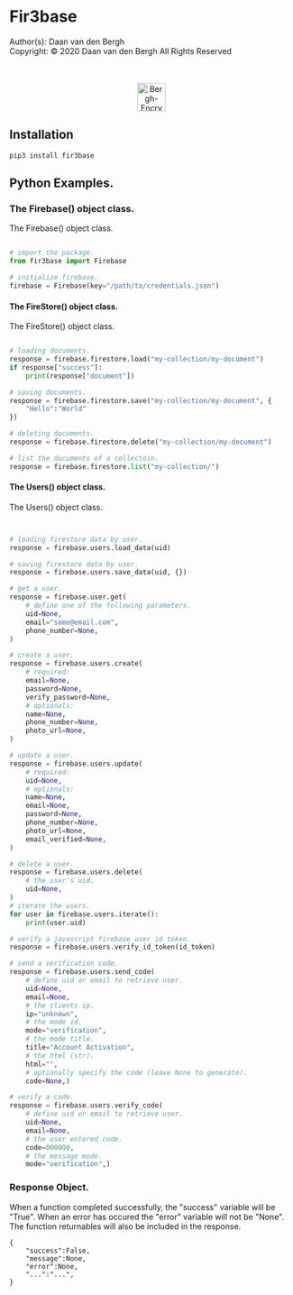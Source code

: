 # Fir3base
Author(s):  Daan van den Bergh<br>
Copyright:  © 2020 Daan van den Bergh All Rights Reserved<br>
<br>
<br>
<p align="center">
  <img src="https://github.com/vandenberghinc/storage/blob/master/images/logo.png?raw=true" alt="Bergh-Encryption" width="50"/>
</p>

## Installation
	pip3 install fir3base

## Python Examples.

### The Firebase() object class.
The Firebase() object class.  
```python

# import the package.
from fir3base import Firebase

# initialize firebase.
firebase = Firebase(key="/path/to/credentials.json")

```

#### The FireStore() object class.
The FireStore() object class.  
```python

# loading documents.
response = firebase.firestore.load("my-collection/my-document")
if response["success"]:
	print(response["document"])

# saving documents.
response = firebase.firestore.save("my-collection/my-document", {
	"Hello":"World"
})

# deleting documents.
response = firebase.firestore.delete("my-collection/my-document")

# list the documents of a collectoin.
response = firebase.firestore.list("my-collection/")

```

#### The Users() object class.
The Users() object class.  
```python


# loading firestore data by user.
response = firebase.users.load_data(uid)

# saving firestore data by user.
response = firebase.users.save_data(uid, {})

# get a user.
response = firebase.user.get(
	# define one of the following parameters.
	uid=None,
	email="some@email.com",
	phone_number=None,
)

# create a user.
response = firebase.users.create(
	# required:
	email=None,
	password=None,
	verify_password=None,
	# optionals:
	name=None,
	phone_number=None,
	photo_url=None,
)

# update a user.
response = firebase.users.update(
	# required:
	uid=None,
	# optionals:
	name=None,
	email=None,
	password=None,
	phone_number=None,
	photo_url=None,
	email_verified=None,
)

# delete a user.
response = firebase.users.delete(
	# the user's uid.
	uid=None,
)
# iterate the users.
for user in firebase.users.iterate():
	print(user.uid)

# verify a javascript firebase user id token.
response = firebase.users.verify_id_token(id_token)

# send a verification code.
response = firebase.users.send_code(
	# define uid or email to retrieve user.
	uid=None, 
	email=None, 
	# the clients ip.
	ip="unknown",
	# the mode id.
	mode="verification",
	# the mode title.
	title="Account Activation",
	# the html (str).
	html="",
	# optionally specify the code (leave None to generate).
	code=None,)

# verify a code.
response = firebase.users.verify_code(
	# define uid or email to retrieve user.
	uid=None, 
	email=None, 
	# the user entered code.
	code=000000, 
	# the message mode.
	mode="verification",)


```

### Response Object.
When a function completed successfully, the "success" variable will be "True". When an error has occured the "error" variable will not be "None". The function returnables will also be included in the response.

	{
		"success":False,
		"message":None,
		"error":None,
		"...":"...",
	}
